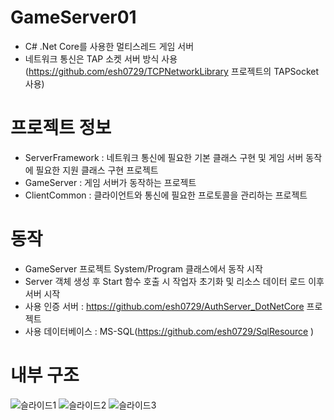 # GameServer01
- C# .Net Core를 사용한 멀티스레드 게임 서버  
- 네트워크 통신은 TAP 소켓 서버 방식 사용(https://github.com/esh0729/TCPNetworkLibrary 프로젝트의 TAPSocket 사용)  

# 프로젝트 정보
- ServerFramework : 네트워크 통신에 필요한 기본 클래스 구현 및 게임 서버 동작에 필요한 지원 클래스 구현 프로젝트
- GameServer : 게임 서버가 동작하는 프로젝트  
- ClientCommon : 클라이언트와 통신에 필요한 프로토콜을 관리하는 프로젝트  

# 동작
- GameServer 프로젝트 System/Program 클래스에서 동작 시작
- Server 객체 생성 후 Start 함수 호출 시 작업자 초기화 및 리소스 데이터 로드 이후 서버 시작
- 사용 인증 서버 : https://github.com/esh0729/AuthServer_DotNetCore 프로젝트
- 사용 데이터베이스  : MS-SQL(https://github.com/esh0729/SqlResource )

# 내부 구조
![슬라이드1](https://user-images.githubusercontent.com/100393621/204171418-4d9aec84-1b66-47c4-adc2-79071abf94fb.PNG)
![슬라이드2](https://user-images.githubusercontent.com/100393621/204171423-5ccdd51a-4859-46c7-933c-8627df7c7cc1.PNG)
![슬라이드3](https://user-images.githubusercontent.com/100393621/204171425-f40d918b-10d1-489c-844d-4e84e9d34dc5.PNG)
